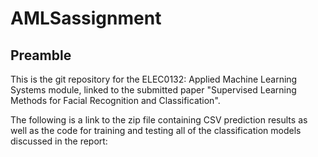 # AMLSassignment

## Preamble

This is the git repository for the ELEC0132: Applied Machine Learning Systems module, linked to the submitted paper "Supervised Learning Methods for Facial Recognition and Classification". 

The following is a link to the zip file containing CSV prediction results as well as the code for training and testing all of the classification models discussed in the report:


